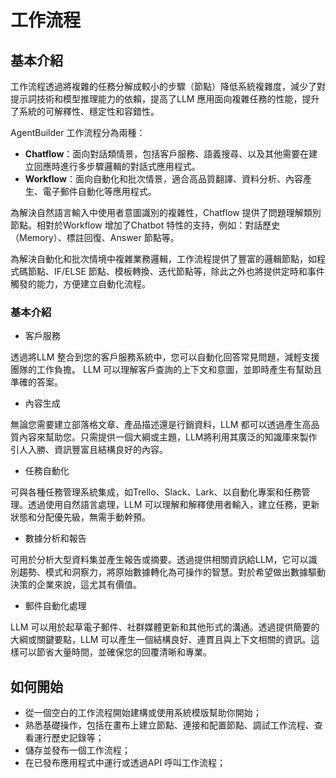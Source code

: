 # 工作流程
## 基本介紹
工作流程透過將複雜的任務分解成較小的步驟（節點）降低系統複雜度，減少了對提示詞技術和模型推理能力的依賴，提高了LLM 應用面向複雜任務的性能，提升了系統的可解釋性、穩定性和容錯性。

AgentBuilder 工作流程分為兩種：
- **Chatflow**：面向對話類情景，包括客戶服務、語義搜尋、以及其他需要在建立回應時進行多步驟邏輯的對話式應用程式。
- **Workflow**：面向自動化和批次情景，適合高品質翻譯、資料分析、內容產生、電子郵件自動化等應用程式。

為解決自然語言輸入中使用者意圖識別的複雜性，Chatflow 提供了問題理解類別節點。相對於Workflow 增加了Chatbot 特性的支持，例如：對話歷史（Memory）、標註回復、Answer 節點等。

為解決自動化和批次情境中複雜業務邏輯，工作流程提供了豐富的邏輯節點，如程式碼節點、IF/ELSE 節點、模板轉換、迭代節點等，除此之外也將提供定時和事件觸發的能力，方便建立自動化流程。
### 基本介紹
- 客戶服務

透過將LLM 整合到您的客戶服務系統中，您可以自動化回答常見問題，減輕支援團隊的工作負擔。 LLM 可以理解客戶查詢的上下文和意圖，並即時產生有幫助且準確的答案。
- 內容生成

無論您需要建立部落格文章、產品描述還是行銷資料，LLM 都可以透過產生高品質內容來幫助您。只需提供一個大綱或主題，LLM將利用其廣泛的知識庫來製作引人入勝、資訊豐富且結構良好的內容。
- 任務自動化

可與各種任務管理系統集成，如Trello、Slack、Lark、以自動化專案和任務管理。透過使用自然語言處理，LLM 可以理解和解釋使用者輸入，建立任務，更新狀態和分配優先級，無需手動幹預。
- 數據分析和報告

可用於分析大型資料集並產生報告或摘要。透過提供相關資訊給LLM，它可以識別趨勢、模式和洞察力，將原始數據轉化為可操作的智慧。對於希望做出數據驅動決策的企業來說，這尤其有價值。
- 郵件自動化處理

LLM 可以用於起草電子郵件、社群媒體更新和其他形式的溝通。透過提供簡要的大綱或關鍵要點，LLM 可以產生一個結構良好、連貫且與上下文相關的資訊。這樣可以節省大量時間，並確保您的回覆清晰和專業。

## 如何開始
- 從一個空白的工作流程開始建構或使用系統模版幫助你開始；
- 熟悉基礎操作，包括在畫布上建立節點、連接和配置節點、調試工作流程、查看運行歷史記錄等；
- 儲存並發布一個工作流程；
- 在已發布應用程式中運行或透過API 呼叫工作流程；